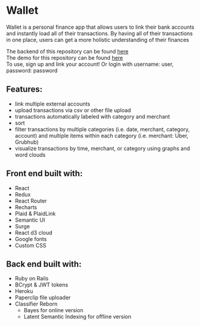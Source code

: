  # Wallet

 Wallet is a personal finance app that allows users to link their bank accounts and instantly load all of their transactions. By having all of their transactions in one place, users can get a more holistic understanding of their finances

 The backend of this repository can be found [here](https://github.com/aduranil/personal-finance-backend)<br/>
 The demo for this repository can be found [here](http://personal-finance.surge.sh/)<br/>
 To use, sign up and link your account! Or login with username: user, password: password

 ## Features:
 * link multiple external accounts
 * upload transactions via csv or other file upload
 * transactions automatically labeled with category and merchant
 * sort
 * filter transactions by multiple categories (i.e. date, merchant, category, account) and multiple items within each category (i.e. merchant: Uber, Grubhub)
 * visualize transactions by time, merchant, or category using graphs and word clouds

 ## Front end built with:
 * React
 * Redux
 * React Router
 * Recharts
 * Plaid & PlaidLink
 * Semantic UI
 * Surge
 * React d3 cloud
 * Google fonts
 * Custom CSS

 ## Back end built with:
  * Ruby on Rails
  * BCrypt & JWT tokens
  * Heroku
  * Paperclip file uploader
  * Classifier Reborn
    * Bayes for online version
    * Latent Semantic Indexing for offline version
